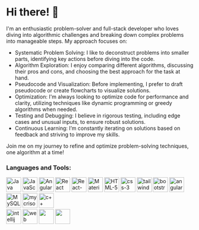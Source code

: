 # Hi there! 👋

I'm an enthusiastic problem-solver and full-stack developer who loves diving into algorithmic challenges and breaking down complex problems into manageable steps. My approach focuses on:

 - Systematic Problem Solving: I like to deconstruct problems into smaller parts, identifying key actions before diving into the code.
 - Algorithm Exploration: I enjoy comparing different algorithms, discussing their pros and cons, and choosing the best approach for the task at hand.
 - Pseudocode and Visualization: Before implementing, I prefer to draft pseudocode or create flowcharts to visualize solutions.
 - Optimization: I'm always looking to optimize code for performance and clarity, utilizing techniques like dynamic programming or greedy algorithms when needed.
 - Testing and Debugging: I believe in rigorous testing, including edge cases and unusual inputs, to ensure robust solutions.
 - Continuous Learning: I’m constantly iterating on solutions based on feedback and striving to improve my skills.
   
Join me on my journey to refine and optimize problem-solving techniques, one algorithm at a time!

### Languages and Tools:
<p>
  <img src="https://cdn.jsdelivr.net/gh/devicons/devicon/icons/java/java-original.svg" alt="Java" width="40" height="40"/>
 
  <img src="https://cdn.jsdelivr.net/gh/devicons/devicon/icons/javascript/javascript-original.svg" alt="JavaScript" width="40" height="40"/>

  <img src="https://cdn.jsdelivr.net/gh/devicons/devicon@latest/icons/angular/angular-original.svg" alt="Angular" width="40" height="40"  />
 
  <img src="https://cdn.jsdelivr.net/gh/devicons/devicon@latest/icons/react/react-original-wordmark.svg" alt="React" width="40" height="40"  />

 <img src="https://cdn.jsdelivr.net/gh/devicons/devicon@latest/icons/reactrouter/reactrouter-original.svg"  alt="React-Router" width="40" height="40" />
          
 <img src="https://cdn.jsdelivr.net/gh/devicons/devicon@latest/icons/materialui/materialui-original.svg" alt="Material UI" width="40" height="40"  />

  <img src="https://cdn.jsdelivr.net/gh/devicons/devicon@latest/icons/html5/html5-plain-wordmark.svg" alt="HTML-5" width="40" height="40" />

 <img src="https://cdn.jsdelivr.net/gh/devicons/devicon@latest/icons/css3/css3-plain-wordmark.svg" alt="css-3" width="40" height="40" />      

 <img src="https://cdn.jsdelivr.net/gh/devicons/devicon@latest/icons/tailwindcss/tailwindcss-original-wordmark.svg" alt="tailwind-css" width="40" height="40" />
 
 <img src="https://cdn.jsdelivr.net/gh/devicons/devicon@latest/icons/bootstrap/bootstrap-original.svg" alt="bootstrap" width="40" height= "40" />
          
<img src="https://cdn.jsdelivr.net/gh/devicons/devicon@latest/icons/angularmaterial/angularmaterial-original.svg"  alt="angular material" width="40" height= "40" />

 <img src="https://cdn.jsdelivr.net/gh/devicons/devicon@latest/icons/mysql/mysql-original-wordmark.svg"  alt="MySQL" width="40" height= "40" />

<img src="https://cdn.jsdelivr.net/gh/devicons/devicon@latest/icons/microsoftsqlserver/microsoftsqlserver-original.svg" alt="mycrisoft SQL" width="40" height= "40" />

 <img src="https://cdn.jsdelivr.net/gh/devicons/devicon@latest/icons/cplusplus/cplusplus-original.svg"  alt="c++" width="40" height= "40" />
 <br>
 
  <img src="https://cdn.jsdelivr.net/gh/devicons/devicon@latest/icons/intellij/intellij-original.svg" alt="intellij" width="40" height= "40" />

  <img src="https://cdn.jsdelivr.net/gh/devicons/devicon@latest/icons/webstorm/webstorm-original.svg" alt="web stormp" width="40" height="40"/>
          
<img src="https://cdn.jsdelivr.net/gh/devicons/devicon@latest/icons/vscode/vscode-original-wordmark.svg"  width="40" height="40" />

<img src="https://cdn.jsdelivr.net/gh/devicons/devicon@latest/icons/eclipse/eclipse-original-wordmark.svg" width="40" height="40"/>
          
               
</p>
